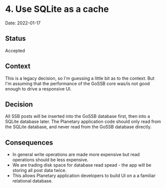 # 4. Use SQLite as a cache

Date: 2022-01-17

## Status

Accepted

## Context

This is a legacy decision, so I'm guessing a little bit as to the context. But I'm assuming that the performance of the GoSSB core was/is not good enough to drive a responsive UI.

## Decision

All SSB posts will be inserted into the GoSSB database first, then into a SQLite database later. The Planetary application code should only read from the SQLite database, and never read from the GoSSB database directly.

## Consequences

- In general write operations are made more expensive but read operations should be less expensive.
- We are trading disk space for database read spead - the app will be storing all post data twice.
- This allows Planetary application developers to build UI on a a familiar relational database.

